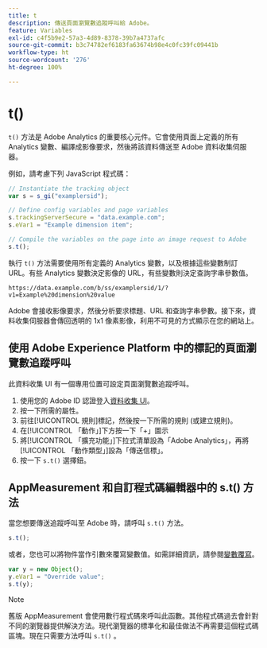 ```yaml
---
title: t
description: 傳送頁面瀏覽數追蹤呼叫給 Adobe。
feature: Variables
exl-id: c4f5b9e2-57a3-4d89-8378-39b7a4737afc
source-git-commit: b3c74782ef6183fa63674b98e4c0fc39fc09441b
workflow-type: ht
source-wordcount: '276'
ht-degree: 100%

---
```


# t()

`t()` 方法是 Adobe Analytics 的重要核心元件。它會使用頁面上定義的所有 Analytics 變數、編譯成影像要求，然後將該資料傳送至 Adobe 資料收集伺服器。

例如，請考慮下列 JavaScript 程式碼：

```js
// Instantiate the tracking object
var s = s_gi("examplersid");

// Define config variables and page variables
s.trackingServerSecure = "data.example.com";
s.eVar1 = "Example dimension item";

// Compile the variables on the page into an image request to Adobe
s.t();
```

執行 `t()` 方法需要使用所有定義的 Analytics 變數，以及根據這些變數制訂 URL。有些 Analytics 變數決定影像的 URL，有些變數則決定查詢字串參數值。

```text
https://data.example.com/b/ss/examplersid/1/?v1=Example%20dimension%20value
```

Adobe 會接收影像要求，然後分析要求標題、URL 和查詢字串參數。接下來，資料收集伺服器會傳回透明的 1x1 像素影像，利用不可見的方式顯示在您的網站上。

## 使用 Adobe Experience Platform 中的標記的頁面瀏覽數追蹤呼叫

此資料收集 UI 有一個專用位置可設定頁面瀏覽數追蹤呼叫。

1. 使用您的 Adobe ID 認證登入[資料收集 UI](https://experience.adobe.com/data-collection)。
2. 按一下所需的屬性。
3. 前往[!UICONTROL 規則]標記，然後按一下所需的規則 (或建立規則)。
4. 在[!UICONTROL 「動作」]下方按一下「+」圖示
5. 將[!UICONTROL 「擴充功能」]下拉式清單設為「Adobe Analytics」，再將[!UICONTROL 「動作類型」]設為「傳送信標」。
6. 按一下 `s.t()` 選擇鈕。

## AppMeasurement 和自訂程式碼編輯器中的 s.t() 方法

當您想要傳送追蹤呼叫至 Adobe 時，請呼叫 `s.t()` 方法。

```js
s.t();
```

或者，您也可以將物件當作引數來覆寫變數值。如需詳細資訊，請參閱[變數覆寫](../../js/overrides.md)。

```js
var y = new Object();
y.eVar1 = "Override value";
s.t(y);
```

>[!NOTE]
>
>舊版 AppMeasurement 會使用數行程式碼來呼叫此函數。其他程式碼過去會針對不同的瀏覽器提供解決方法。現代瀏覽器的標準化和最佳做法不再需要這個程式碼區塊。現在只需要方法呼叫 `s.t()` 。
